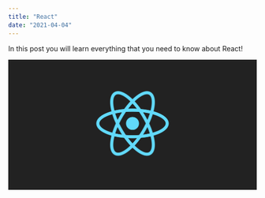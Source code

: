 ```yaml
---
title: "React"
date: "2021-04-04"
---
```


In this post you will learn everything that you need to know about React!

![React logo](./react.png)
